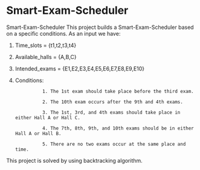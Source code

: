 # Smart-Exam-Scheduler
Smart-Exam-Scheduler
This project builds a Smart-Exam-Scheduler based on a specific conditions.
As an input we have:
1. Time_slots = {t1,t2,t3,t4}
2. Available_halls = {A,B,C}
3. Intended_exams = {E1,E2,E3,E4,E5,E6,E7,E8,E9,E10}
4. Conditions:

                 1. The 1st exam should take place before the third exam.

                 2. The 10th exam occurs after the 9th and 4th exams.

                 3. The 1st, 3rd, and 4th exams should take place in either Hall A or Hall C.

                 4. The 7th, 8th, 9th, and 10th exams should be in either Hall A or Hall B.

                 5. There are no two exams occur at the same place and time.

This project is solved by using backtracking algorithm.
